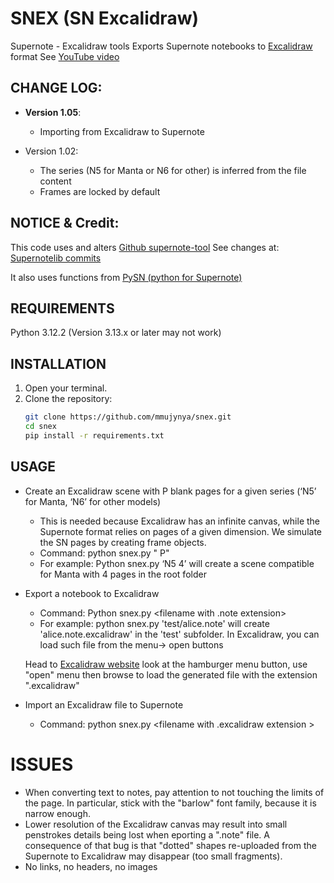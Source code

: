 # SNEX (SN Excalidraw)
Supernote - Excalidraw tools
Exports Supernote notebooks to [Excalidraw](https://excalidraw.com/) format
See [YouTube video](https://youtu.be/p1sAisn_xd4?si=bEZ4xpuXrVyZGTjm)


## CHANGE LOG:
- **Version 1.05**:
  - Importing from Excalidraw to Supernote

- Version 1.02: 
  - The series (N5 for Manta or N6 for other) is inferred from the file content
  - Frames are locked by default


## NOTICE & Credit: 

This code uses and alters [Github supernote-tool](https://github.com/jya-dev/supernote-tool/tree/master)
See changes at: [Supernotelib commits](https://gitlab.com/mmujynya/pysn-digest/-/commit/c8b9ca72c71293a666176405e1bc1fc21e90e0ba)

It also uses functions from [PySN (python for Supernote)](https://gitlab.com/mmujynya/pysn-digest)

## REQUIREMENTS
Python 3.12.2 (Version 3.13.x or later may not work)


## INSTALLATION
1. Open your terminal.
2. Clone the repository:
   ```bash
   git clone https://github.com/mmujynya/snex.git
   cd snex
   pip install -r requirements.txt
   ```

## USAGE
- Create an Excalidraw scene with P blank pages for a given series (‘N5’ for Manta, ‘N6’ for other models)
  - This is needed because Excalidraw has an infinite canvas, while the Supernote format relies on pages of a given dimension. We simulate the SN pages by creating frame objects.
  - Command: python snex.py "<series> P"
  - For example: Python snex.py ‘N5 4’ will create a scene compatible for Manta with 4 pages in the root folder

- Export a notebook to Excalidraw
  - Command: Python snex.py <filename with .note extension>
  - For example: python snex.py 'test/alice.note' will create 'alice.note.excalidraw' in the 'test' subfolder. In Excalidraw, you can load such file from the menu-> open buttons

  Head to [Excalidraw website](https://excalidraw.com/) look at the hamburger menu button, use "open" menu then browse to load the generated file with the extension ".excalidraw"

- Import an Excalidraw file to Supernote
  - Command: python snex.py <filename with .excalidraw extension >



# ISSUES
- When converting text to notes, pay attention to not touching the limits of the page. In particular, stick with the "barlow" font family, because it is narrow enough.
- Lower resolution of the Excalidraw canvas may result into small penstrokes details being lost when eporting a ".note" file. A consequence of that bug is that "dotted" shapes re-uploaded from the Supernote to Excalidraw may disappear (too small fragments).
- No links, no headers, no images

